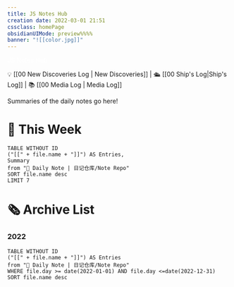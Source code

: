 ```yaml
---
title: JS Notes Hub
creation date: 2022-03-01 21:51 
cssclass: homePage
obsidianUIMode: preview%%%%
banner: "![[color.jpg]]"
---
```

<div class="title" style="color:#fff">JS Notes Hub</div>

💡 [[00 New Discoveries Log | New Discoveries]] | 🛳️ [[00 Ship's Log|Ship's Log]] | 📚 [[00 Media Log | Media Log]] 

Summaries of the daily notes go here!

# 📆 This Week

```dataview
TABLE WITHOUT ID 
("[[" + file.name + "]]") AS Entries,
Summary
from "📔 Daily Note | 日记仓库/Note Repo"
SORT file.name desc
LIMIT 7
```

# 🗞 Archive List

### 2022
```dataview
TABLE WITHOUT ID 
("[[" + file.name + "]]") AS Entries
from "📔 Daily Note | 日记仓库/Note Repo"
WHERE file.day >= date(2022-01-01) AND file.day <=date(2022-12-31)
SORT file.name desc
````
